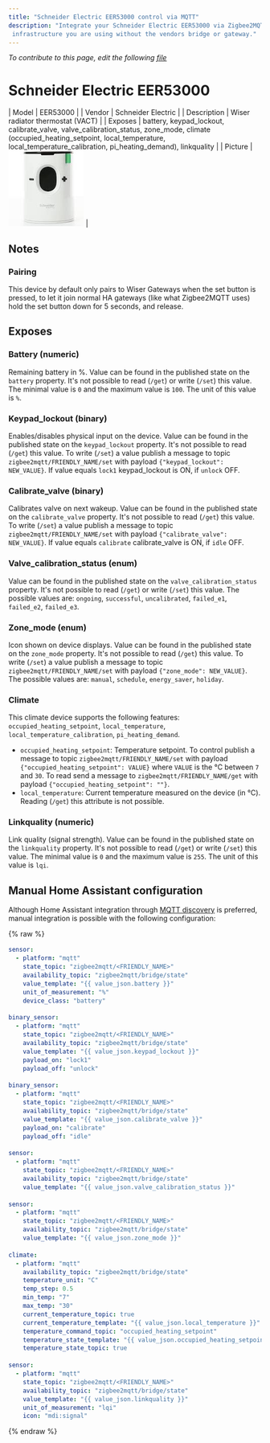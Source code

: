 ```yaml
---
title: "Schneider Electric EER53000 control via MQTT"
description: "Integrate your Schneider Electric EER53000 via Zigbee2MQTT with whatever smart home
 infrastructure you are using without the vendors bridge or gateway."
---
```


*To contribute to this page, edit the following
[file](https://github.com/Koenkk/zigbee2mqtt.io/blob/master/docs/devices/EER53000.md)*

# Schneider Electric EER53000

| Model | EER53000  |
| Vendor  | Schneider Electric  |
| Description | Wiser radiator thermostat (VACT) |
| Exposes | battery, keypad_lockout, calibrate_valve, valve_calibration_status, zone_mode, climate (occupied_heating_setpoint, local_temperature, local_temperature_calibration, pi_heating_demand), linkquality |
| Picture | ![Schneider Electric EER53000](../images/devices/EER53000.jpg) |

## Notes

### Pairing
This device by default only pairs to Wiser Gateways when the set button is pressed, to let it join normal HA gateways (like what Zigbee2MQTT uses) hold the set button down for 5 seconds, and release.

## Exposes

### Battery (numeric)
Remaining battery in %.
Value can be found in the published state on the `battery` property.
It's not possible to read (`/get`) or write (`/set`) this value.
The minimal value is `0` and the maximum value is `100`.
The unit of this value is `%`.

### Keypad_lockout (binary)
Enables/disables physical input on the device.
Value can be found in the published state on the `keypad_lockout` property.
It's not possible to read (`/get`) this value.
To write (`/set`) a value publish a message to topic `zigbee2mqtt/FRIENDLY_NAME/set` with payload `{"keypad_lockout": NEW_VALUE}`.
If value equals `lock1` keypad_lockout is ON, if `unlock` OFF.

### Calibrate_valve (binary)
Calibrates valve on next wakeup.
Value can be found in the published state on the `calibrate_valve` property.
It's not possible to read (`/get`) this value.
To write (`/set`) a value publish a message to topic `zigbee2mqtt/FRIENDLY_NAME/set` with payload `{"calibrate_valve": NEW_VALUE}`.
If value equals `calibrate` calibrate_valve is ON, if `idle` OFF.

### Valve_calibration_status (enum)
Value can be found in the published state on the `valve_calibration_status` property.
It's not possible to read (`/get`) or write (`/set`) this value.
The possible values are: `ongoing`, `successful`, `uncalibrated`, `failed_e1`, `failed_e2`, `failed_e3`.

### Zone_mode (enum)
Icon shown on device displays.
Value can be found in the published state on the `zone_mode` property.
It's not possible to read (`/get`) this value.
To write (`/set`) a value publish a message to topic `zigbee2mqtt/FRIENDLY_NAME/set` with payload `{"zone_mode": NEW_VALUE}`.
The possible values are: `manual`, `schedule`, `energy_saver`, `holiday`.

### Climate 
This climate device supports the following features: `occupied_heating_setpoint`, `local_temperature`, `local_temperature_calibration`, `pi_heating_demand`.
- `occupied_heating_setpoint`: Temperature setpoint. To control publish a message to topic `zigbee2mqtt/FRIENDLY_NAME/set` with payload `{"occupied_heating_setpoint": VALUE}` where `VALUE` is the °C between `7` and `30`. To read send a message to `zigbee2mqtt/FRIENDLY_NAME/get` with payload `{"occupied_heating_setpoint": ""}`.
- `local_temperature`: Current temperature measured on the device (in °C). Reading (`/get`) this attribute is not possible.

### Linkquality (numeric)
Link quality (signal strength).
Value can be found in the published state on the `linkquality` property.
It's not possible to read (`/get`) or write (`/set`) this value.
The minimal value is `0` and the maximum value is `255`.
The unit of this value is `lqi`.

## Manual Home Assistant configuration
Although Home Assistant integration through [MQTT discovery](../integration/home_assistant) is preferred,
manual integration is possible with the following configuration:


{% raw %}
```yaml
sensor:
  - platform: "mqtt"
    state_topic: "zigbee2mqtt/<FRIENDLY_NAME>"
    availability_topic: "zigbee2mqtt/bridge/state"
    value_template: "{{ value_json.battery }}"
    unit_of_measurement: "%"
    device_class: "battery"

binary_sensor:
  - platform: "mqtt"
    state_topic: "zigbee2mqtt/<FRIENDLY_NAME>"
    availability_topic: "zigbee2mqtt/bridge/state"
    value_template: "{{ value_json.keypad_lockout }}"
    payload_on: "lock1"
    payload_off: "unlock"

binary_sensor:
  - platform: "mqtt"
    state_topic: "zigbee2mqtt/<FRIENDLY_NAME>"
    availability_topic: "zigbee2mqtt/bridge/state"
    value_template: "{{ value_json.calibrate_valve }}"
    payload_on: "calibrate"
    payload_off: "idle"

sensor:
  - platform: "mqtt"
    state_topic: "zigbee2mqtt/<FRIENDLY_NAME>"
    availability_topic: "zigbee2mqtt/bridge/state"
    value_template: "{{ value_json.valve_calibration_status }}"

sensor:
  - platform: "mqtt"
    state_topic: "zigbee2mqtt/<FRIENDLY_NAME>"
    availability_topic: "zigbee2mqtt/bridge/state"
    value_template: "{{ value_json.zone_mode }}"

climate:
  - platform: "mqtt"
    availability_topic: "zigbee2mqtt/bridge/state"
    temperature_unit: "C"
    temp_step: 0.5
    min_temp: "7"
    max_temp: "30"
    current_temperature_topic: true
    current_temperature_template: "{{ value_json.local_temperature }}"
    temperature_command_topic: "occupied_heating_setpoint"
    temperature_state_template: "{{ value_json.occupied_heating_setpoint }}"
    temperature_state_topic: true

sensor:
  - platform: "mqtt"
    state_topic: "zigbee2mqtt/<FRIENDLY_NAME>"
    availability_topic: "zigbee2mqtt/bridge/state"
    value_template: "{{ value_json.linkquality }}"
    unit_of_measurement: "lqi"
    icon: "mdi:signal"
```
{% endraw %}


